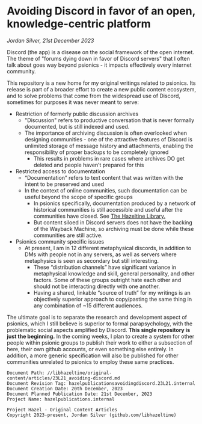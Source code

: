 # Avoiding Discord in favor of an open, knowledge-centric platform
*Jordan Silver, 21st December 2023*

Discord (the app) is a disease on the social framework of the open internet. The theme of "forums dying down in favor of Discord servers" that I often talk about goes way beyond psionics - it impacts effectively every internet community. 

This repository is a new home for my original writings related to psionics.
Its release is part of a broader effort to create a new public content ecosystem, and to solve problems that come from the widespread use of Discord, sometimes for purposes it was never meant to serve:

- Restriction of formerly public discussion archives
    - "Discussion" refers to productive conversation that is never formally documented, but is still indexed and used. 
    - The importance of archiving discussion is often overlooked when designing communities - one of the attractive features of Discord is unlimited storage of message history and attachments, enabling the responsibility of proper backups to be completely ignored
        - This results in problems in rare cases where archives DO get deleted and people haven’t prepared for this
- Restricted access to documentation 
    - “Documentation” refers to text content that was written with the intent to be preserved and used 
    - In the context of online communities, such documentation can be useful beyond the scope of specific groups
        - In psionics specifically, documentation produced by a network of historical communities is still accessible and useful after the communities have closed. See [The Hazeltine Library.](https://github.com/libhazeltine/libhazeltine)
        - But content siloed in Discord servers does not have the backing of the Wayback Machine, so archiving must be done while these communities are still active.
- Psionics community specific issues
    - At present, I am in 12 different metaphysical discords, in addition to DMs with people not in any servers, as well as servers where metaphysics is seen as secondary but still interesting.
        - These “distribution channels” have significant variance in metaphysical knowledge and skill, general personality, and other factors. Some of these groups outright hate each other and should not be interacting directly with one another.
        - Having a shared, linkable “source of truth” for my writings is an objectively superior approach to copy/pasting the same thing in any combination of ~15 different audiences.

The ultimate goal is to separate the research and development aspect of psionics, which I still believe is superior to formal parapsychology, with the problematic social aspects amplified by Discord. **This single repository is just the beginning.** In the coming weeks, I plan to create a system for other people within psionic groups to publish their work to either a subsection of here, their own github accounts, or even something else entirely. 
In addition, a more generic specification will also be published for other communities unrelated to psionics to employ these same practices.

```
Document Path: //libhazeltine/original-content/articles/23L21_avoiding-discord.md
Document Revision Tag: hazelpublicationsavoidingdiscord.23L21.internal
Document Creation Date: 20th December, 2023
Document Planned Publication Date: 21st December, 2023
Project Name: hazelpublications.internal
```

```
Project Hazel - Original Content Articles
Copyright 2023-present, Jordan Silver (github.com/libhazeltine)
```